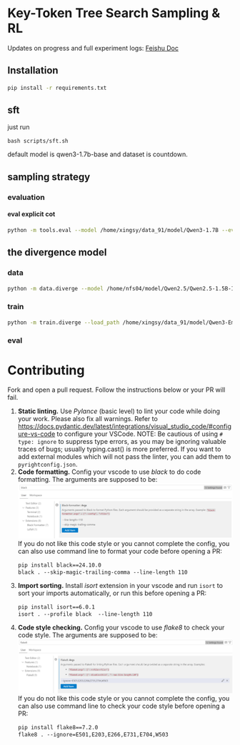 # Key-Token Tree Search Sampling & RL

Updates on progress and full experiment logs: [Feishu Doc](https://ewtmzxnm3yv.feishu.cn/docx/B9xcdAHanodGt3xaeDoc6sx5nIe)


## Installation

```bash
pip install -r requirements.txt
```

## sft
just run
```
bash scripts/sft.sh
```
default model is qwen3-1.7b-base and dataset is countdown.


## sampling strategy

### evaluation

#### eval explicit cot

```bash
python -m tools.eval --model /home/xingsy/data_91/model/Qwen3-1.7B --eval_dataset aime --do_sample --temperature 0.6 --top_k 20 --top_p 0.95 --cot_type plain --max_think_tokens 7500 --max_new_tokens 8192 --enable_latent false [--system_prompt_type none] --n_gpus 8 --generate_batch_size 16
```

## the divergence model

### data

```bash
python -m data.diverge --model /home/nfs04/model/Qwen2.5/Qwen2.5-1.5B-Instruct --dataset_name countdown --do_sample --temperature 0.6 --top_k 20 --top_p 0.95 --cot_type plain --max_new_tokens 1000 --enable_latent false --force_key_token_model qwen2 --num_return_sequences 32 --n_train_samples 9024 --start_pos 8000 --n_gpus 8
```

### train

```bash
python -m train.diverge --load_path /home/xingsy/data_91/model/Qwen3-Embedding-0.6B --per_device_train_batch_size 32 --learning_rate 1e-5 --run_name divergence-train
```

### eval

# Contributing

Fork and open a pull request. Follow the instructions below or your PR will fail.

1. **Static linting.** Use *Pylance* (basic level) to lint your code while doing your work. Please also fix all warnings. Refer to https://docs.pydantic.dev/latest/integrations/visual_studio_code/#configure-vs-code to configure your VSCode. NOTE: Be cautious of using `# type: ignore` to suppress type errors, as you may be ignoring valuable traces of bugs; usually typing.cast() is more preferred. If you want to add external modules which will not pass the linter, you can add them to `pyrightconfig.json`.
2. **Code formatting.** Config your vscode to use *black* to do code formatting. The arguments are supposed to be:
   ![](docs/assets/black.png)
   If you do not like this code style or you cannot complete the config, you can also use command line to format your code before opening a PR:
   ```shell
   pip install black==24.10.0
   black . --skip-magic-trailing-comma --line-length 110
   ```
3. **Import sorting.** Install *isort* extension in your vscode and run `isort` to sort your imports automatically, or run this before opening a PR:
   ```shell
   pip install isort==6.0.1
   isort . --profile black  --line-length 110
   ```
4. **Code style checking.** Config your vscode to use *flake8* to check your code style. The arguments are supposed to be:
   ![](docs/assets/flake8.png)
   If you do not like this code style or you cannot complete the config, you can also use command line to check your code style before opening a PR:
   ```shell
   pip install flake8==7.2.0
   flake8 . --ignore=E501,E203,E266,E731,E704,W503
   ```